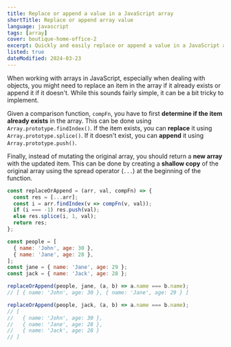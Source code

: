 ```yaml
---
title: Replace or append a value in a JavaScript array
shortTitle: Replace or append array value
language: javascript
tags: [array]
cover: boutique-home-office-2
excerpt: Quickly and easily replace or append a value in a JavaScript array.
listed: true
dateModified: 2024-03-23
---
```


When working with arrays in JavaScript, especially when dealing with objects, you might need to replace an item in the array if it already exists or append it if it doesn't. While this sounds fairly simple, it can be a bit tricky to implement.

Given a comparison function, `compFn`, you have to first **determine if the item already exists** in the array. This can be done using `Array.prototype.findIndex()`. If the item exists, you can **replace** it using `Array.prototype.splice()`. If it doesn't exist, you can **append** it using `Array.prototype.push()`.

Finally, instead of mutating the original array, you should return a **new array** with the updated item. This can be done by creating a **shallow copy** of the original array using the spread operator (`...`) at the beginning of the function.

```js
const replaceOrAppend = (arr, val, compFn) => {
  const res = [...arr];
  const i = arr.findIndex(v => compFn(v, val));
  if (i === -1) res.push(val);
  else res.splice(i, 1, val);
  return res;
};

const people = [
  { name: 'John', age: 30 },
  { name: 'Jane', age: 28 },
];
const jane = { name: 'Jane', age: 29 };
const jack = { name: 'Jack', age: 28 };

replaceOrAppend(people, jane, (a, b) => a.name === b.name);
// [ { name: 'John', age: 30 }, { name: 'Jane', age: 29 } ]

replaceOrAppend(people, jack, (a, b) => a.name === b.name);
// [
//   { name: 'John', age: 30 },
//   { name: 'Jane', age: 28 },
//   { name: 'Jack', age: 28 }
// ]
```
